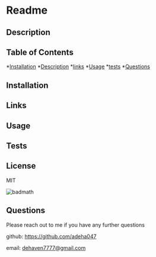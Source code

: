 # Readme

  ## Description 





## Table of Contents

*[Installation](#installation)
*[Description](#Description)
*[links](#links)
*[Usage](#Usage)
*[tests](#tests)
*[Questions](#Questions)


## Installation



## Links 



## Usage



## Tests



## License

MIT

![badmath](https://img.shields.io/github/adeha047/)


## Questions

Please reach out to me if you have any further questions 

github: https://github.com/adeha047

email: dehaven7777@gmail.com


        


